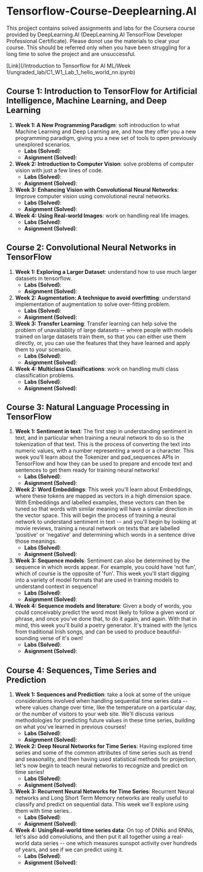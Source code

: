 ﻿# Tensorflow-Course-Deeplearning.AI
 
 This projject contains solved assignments and labs for the Coursera course provided by DeepLearning.AI (DeepLearning.AI TensorFlow Developer Professional Certificate). Please donot use the materials to clear your course. This should be referred only when you have been struggling for a long time to solve the project and are unsuccessful.
 
 [Link](/Introduction to Tensorflow for AI ML/Week 1/ungraded_lab/C1_W1_Lab_1_hello_world_nn.ipynb) 
 
<h2>Course 1: Introduction to TensorFlow for Artificial Intelligence, Machine Learning, and Deep Learning </h2>
<ol>
 <li><b>Week 1: A New Programming Paradigm</b>: soft introduction to what Machine Learning and Deep Learning are, and how they offer you a new programming paradigm, giving you a new set of tools to open previously unexplored scenarios.<ul>
  <li><b>Labs (Solved)</b>:</li>
  <li><b>Asignment (Solved)</b>:</li>
  </ul> </li>
 <li><b>Week 2: Introduction to Computer Vision</b>: solve problems of computer vision with just a few lines of code.<ul>
  <li><b>Labs (Solved)</b>:</li>
  <li><b>Asignment (Solved)</b>:</li>
  </ul> </li>
 <li><b>Week 3: Enhancing Vision with Convolutional Neural Networks</b>: Improve computer vision using convolutional neural networks.<ul>
  <li><b>Labs (Solved)</b>:</li>
  <li><b>Asignment (Solved)</b>:</li>
  </ul> </li>
 <li><b>Week 4: Using Real-world Images</b>: work on handling real life images.<ul>
  <li><b>Labs (Solved)</b>:</li>
  <li><b>Asignment (Solved)</b>:</li>
  </ul> </li>
</ol>


<h2>Course 2: Convolutional Neural Networks in TensorFlow</h2>
<ol>
 <li><b>Week 1: Exploring a Larger Dataset</b>: understand how to use much larger datasets in tensorflow.<ul>
  <li><b>Labs (Solved)</b>:</li>
  <li><b>Asignment (Solved)</b>:</li>
  </ul> </li>
 <li><b>Week 2: Augmentation: A technique to avoid overfitting</b>: understand implementation of augmentation to solve over-fitting problem.<ul>
  <li><b>Labs (Solved)</b>:</li>
  <li><b>Asignment (Solved)</b>:</li>
  </ul> </li>
 <li><b>Week 3: Transfer Learning</b>: Transfer learning can help solve the problem of unavailablity of large datasets -- where people with models trained on large datasets train them, so that you can either use them directly, or, you can use the features that they have learned and apply them to your scenario.<ul>
  <li><b>Labs (Solved)</b>:</li>
  <li><b>Asignment (Solved)</b>:</li>
  </ul> </li>
 <li><b>Week 4: Multiclass Classifications</b>: work on handling multi class classification problems.<ul>
  <li><b>Labs (Solved)</b>:</li>
  <li><b>Asignment (Solved)</b>:</li>
  </ul> </li>
</ol>

<h2>Course 3: Natural Language Processing in TensorFlow</h2>
<ol>
 <li><b>Week 1: Sentiment in text</b>: The first step in understanding sentiment in text, and in particular when training a neural network to do so is the tokenization of that text. This is the process of converting the text into numeric values, with a number representing a word or a character. This week you'll learn about the Tokenizer and pad_sequences APIs in TensorFlow and how they can be used to prepare and encode text and sentences to get them ready for training neural networks!<ul>
  <li><b>Labs (Solved)</b>:</li>
  <li><b>Asignment (Solved)</b>:</li>
  </ul> </li>
 <li><b>Week 2: Word Embeddings</b>: This week you'll learn about Embeddings, where these tokens are mapped as vectors in a high dimension space. With Embeddings and labelled examples, these vectors can then be tuned so that words with similar meaning will have a similar direction in the vector space. This will begin the process of training a neural network to understand sentiment in text -- and you'll begin by looking at movie reviews, training a neural network on texts that are labelled 'positive' or 'negative' and determining which words in a sentence drive those meanings.<ul>
  <li><b>Labs (Solved)</b>:</li>
  <li><b>Asignment (Solved)</b>:</li>
  </ul> </li>
 <li><b>Week 3: Sequence models</b>: Sentiment can also be determined by the sequence in which words appear. For example, you could have 'not fun', which of course is the opposite of 'fun'. This week you'll start digging into a variety of model formats that are used in training models to understand context in sequence!<ul>
  <li><b>Labs (Solved)</b>:</li>
  <li><b>Asignment (Solved)</b>:</li>
  </ul> </li>
 <li><b>Week 4: Sequence models and literature</b>:  Given a body of words, you could conceivably predict the word most likely to follow a given word or phrase, and once you've done that, to do it again, and again. With that in mind, this week you'll build a poetry generator. It's trained with the lyrics from traditional Irish songs, and can be used to produce beautiful-sounding verse of it's own!<ul>
  <li><b>Labs (Solved)</b>:</li>
  <li><b>Asignment (Solved)</b>:</li>
  </ul> </li>
</ol>

<h2>Course 4: Sequences, Time Series and Prediction</h2>
<ol>
 <li><b>Week 1: Sequences and Prediction</b>: take a look at some of the unique considerations involved when handling sequential time series data -- where values change over time, like the temperature on a particular day, or the number of visitors to your web site. We'll discuss various methodologies for predicting future values in these time series, building on what you've learned in previous courses!<ul>
  <li><b>Labs (Solved)</b>:</li>
  <li><b>Asignment (Solved)</b>:</li>
  </ul> </li>
 <li><b>Week 2: Deep Neural Networks for Time Series</b>: Having explored time series and some of the common attributes of time series such as trend and seasonality, and then having used statistical methods for projection, let's now begin to teach neural networks to recognize and predict on time series!<ul>
  <li><b>Labs (Solved)</b>:</li>
  <li><b>Asignment (Solved)</b>:</li>
  </ul> </li>
 <li><b>Week 3: Recurrent Neural Networks for Time Series</b>: Recurrent Neural networks and Long Short Term Memory networks are really useful to classify and predict on sequential data. This week we'll explore using them with time series..<ul>
  <li><b>Labs (Solved)</b>:</li>
  <li><b>Asignment (Solved)</b>:</li>
  </ul> </li>
 <li><b>Week 4: UsingReal-world time series data</b>: On top of DNNs and RNNs, let's also add convolutions, and then put it all together using a real-world data series -- one which measures sunspot activity over hundreds of years, and see if we can predict using it.<ul>
  <li><b>Labs (Solved)</b>:</li>
  <li><b>Asignment (Solved)</b>:</li>
  </ul> </li>
</ol>

